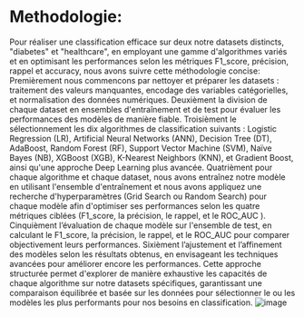 # Methodologie:

Pour réaliser une classification efficace sur deux notre datasets distincts, "diabetes" et "healthcare", en employant une gamme d'algorithmes variés et en optimisant les performances selon les métriques F1_score, précision, rappel et accuracy, nous avons suivre cette méthodologie concise:
Premièrement nous commencons par nettoyer et préparer les datasets : traitement des valeurs manquantes, encodage des variables catégorielles, et normalisation des données numériques. Deuxièment la division de chaque dataset en ensembles d'entraînement et de test pour évaluer les performances des modèles de manière fiable. Troisièment le sélectionnement les dix algorithmes de classification suivants : Logistic Regression (LR), Artificial Neural Networks (ANN), Decision Tree (DT), AdaBoost, Random Forest (RF), Support Vector Machine (SVM), Naïve Bayes (NB), XGBoost (XGB), K-Nearest Neighbors (KNN), et Gradient Boost, ainsi qu'une approche Deep Learning plus avancée. Quatrièment pour chaque algorithme et chaque dataset, nous avons entraînez notre modèle en utilisant l'ensemble d'entraînement et nous avons appliquez une recherche d'hyperparamètres (Grid Search ou Random Search) pour chaque modèle afin d'optimiser ses performances selon les quatre métriques ciblées (F1_score, la précision, le rappel, et le ROC_AUC ). Cinquièment l’évaluation de chaque modèle sur l'ensemble de test, en calculant le F1_score, la précision, le rappel, et le ROC_AUC pour comparer objectivement leurs performances. Sixièment l’ajustement et l’affinement des modèles selon les résultats obtenus, en envisageant les techniques avancées pour améliorer encore les performances.
Cette approche structurée permet d'explorer de manière exhaustive les capacités de chaque algorithme sur notre datasets spécifiques, garantissant une comparaison équilibrée et basée sur les données pour sélectionner le ou les modèles les plus performants pour nos besoins en classification.
![image](https://github.com/user-attachments/assets/9d1c83cf-63a5-49f6-87fc-5387a30d928e)
